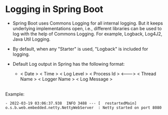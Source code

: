 # Logging in Spring Boot

- Spring Boot uses Commons Logging for all internal logging. But it keeps underlying implementations open, i.e., different libraries can be used to log with the help of Commons Logging. For example, Logback, Log4J2, Java Util Logging.

- By default, when any "Starter" is used, "Logback" is included for logging.

- Default Log output in Spring has the following format:
    - < Date > < Time > < Log Level > < Process Id > <---> < Thread Name > < Logger Name > < Log Message >
</br>
    Example:
</br>

    - 2022-03-19 03:06:37.938  INFO 3488 --- [  restartedMain] o.s.b.web.embedded.netty.NettyWebServer  : Netty started on port 8080

